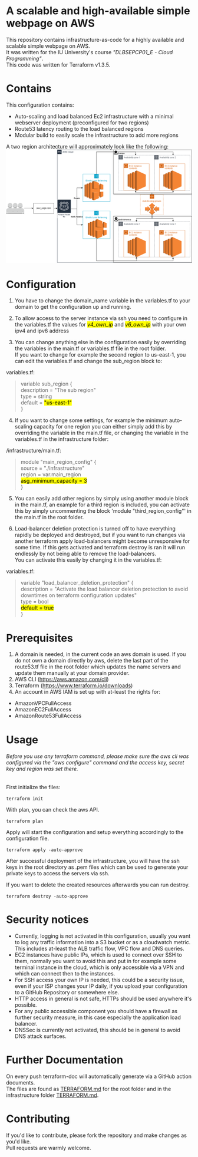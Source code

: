 # A scalable and high-available simple webpage on AWS

This repository contains infrastructure-as-code for a highly available and scalable simple webpage on AWS. \
It was written for the IU University's course *"DLBSEPCP01_E - Cloud Programming"*. \
This code was written for Terraform v1.3.5.

# Contains

This configuration contains:
- Auto-scaling and load balanced Ec2 infrastructure with a minimal webserver deployment (preconfigured for two regions)
- Route53 latency routing to the load balanced regions
- Modular build to easily scale the infrastructure to add more regions

A two region architecture will approximately look like the following:
![](pictures/concept.png)

# Configuration
1. You have to change the domain_name variable in the variables.tf to your domain to get the configuration up and 
running.

2. To allow access to the server instance via ssh you need to configure in the variables.tf the values for 
<mark>*v4_own_ip*</mark> and <mark>*v6_own_ip*</mark> with your own ipv4 and ipv6 address

3. You can change anything else in the configuration easily by overriding the variables in the main.tf or variables.tf 
file in the root folder. \
If you want to change for example the second region to us-east-1, you can edit the variables.tf and change the 
sub_region block to:

variables.tf:
>variable sub_region { \
  description = "The sub region" \
  type = string \
  default = <mark>"us-east-1"</mark> \
}

4. If you want to change some settings, for example the minimum auto-scaling capacity for one region you can either 
simply add this by overriding the variable in the main.tf file, or changing the variable in the variables.tf in the infrastructure 
folder:

/infrastructure/main.tf:
>module "main_region_config" { \
  source = "./infrastructure" \
  region = var.main_region \
  <mark>asg_minimum_capacity = 3</mark> \
}

5. You can easily add other regions by simply using another module block in the main.tf, an example for a third region is 
included, you can activate this by simply uncommenting the block 'module "third_region_config"' in the main.tf in the 
root folder.

6. Load-balancer deletion protection is turned off to have everything rapidly be deployed and destroyed, but if you want 
to run changes via another terraform apply load-balancers might become unresponsive for some time. If this gets activated 
and terraform destroy is ran it will run endlessly by not being able to remove the load-balancers. \
You can activate this easily by changing it in the variables.tf: 

variables.tf:
>variable "load_balancer_deletion_protection" { \
  description = "Activate the load balancer deletion protection to avoid downtimes on terraform configuration updates" \
  type        = bool \
  <mark>default     = true</mark> \
}


# Prerequisites
1. A domain is needed, in the current code an aws domain is used. If you do not own a domain directly by aws, delete the 
last part of the route53.tf file in the root folder which updates the name servers and update them manually at your domain 
provider.
2. AWS CLI (https://aws.amazon.com/cli)
3. Terraform (https://www.terraform.io/downloads)
4. An account in AWS IAM is set up with at-least the rights for:
- AmazonVPCFullAccess
- AmazonEC2FullAccess
- AmazonRoute53FullAccess

# Usage
<h6>Before you use any terraform command, please make sure the aws cli was configured via the "aws configure" command and 
the access key, secret key and region was set there.</h6>
First initialize the files:

```shell
terraform init
```

With plan, you can check the aws API.

```shell
terraform plan
```

Apply will start the configuration and setup everything accordingly to the configuration file.

```shell
terraform apply -auto-approve
```

After successful deployment of the infrastructure, you will have the ssh keys in the root directory as .pem files which
can be used to generate your private keys to access the servers via ssh. 

If you want to delete the created resources afterwards you can run destroy.

```shell
terraform destroy -auto-approve
```
# Security notices

- Currently, logging is not activated in this configuration, usually you want to log any traffic information into a S3 
bucket or as a cloudwatch metric. This includes at-least the ALB traffic flow, VPC flow and DNS queries.
- EC2 instances have public IPs, which is used to connect over SSH to them, normally you want to avoid this and put in 
for example some terminal instance in the cloud, which is only accessible via a VPN and which can connect then to the 
instances.
- For SSH access your own IP is needed, this could be a security issue, even if your ISP changes your IP daily,
if you upload your configuration to a GitHub Repository or somewhere else.
- HTTP access in general is not safe, HTTPs should be used anywhere it's possible.
- For any public accessible component you should have a firewall as further security measure, in this case especially 
the application load balancer.
- DNSSec is currently not activated, this should be in general to avoid DNS attack surfaces.

# Further Documentation

On every push terraform-doc will automatically generate via a GitHub action documents. \
The files are found as [TERRAFORM.md](TERRAFORM.md) for the root folder and in the infrastructure folder [TERRAFORM.md](infrastructure/TERRAFORM.md).
# Contributing

If you'd like to contribute, please fork the repository and make changes as you'd like. \
Pull requests are warmly welcome.

